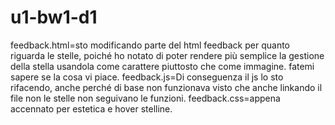 # u1-bw1-d1

feedback.html=sto modificando parte del html feedback per quanto riguarda le stelle, poiché ho notato di poter rendere più semplice la gestione della stella usandola come carattere piuttosto che come immagine. fatemi sapere se la cosa vi piace.
feedback.js=Di conseguenza il js lo sto rifacendo, anche perché di base non funzionava visto che anche linkando il file non le stelle non seguivano le funzioni.
feedback.css=appena accennato per estetica e hover stelline.

